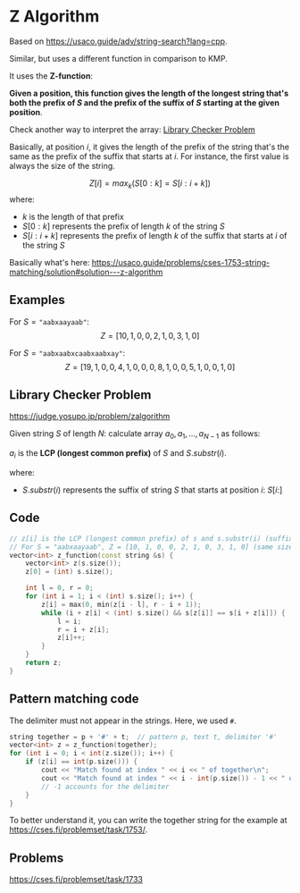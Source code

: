 # Z Algorithm
Based on https://usaco.guide/adv/string-search?lang=cpp.

Similar, but uses a different function in comparison to KMP.

It uses the **Z-function**:

**Given a position, this function gives the length of the longest string that's both the prefix of $S$ and the prefix of the suffix of $S$ starting at the given position**.

Check another way to interpret the array: [Library Checker Problem](#library-checker-problem)

Basically, at position $i$, it gives the length of the prefix of the string that's the same as the prefix of the suffix that starts at $i$. For instance, the first value is always the size of the string.

$$ Z[i] = max_k(S[0:k] = S[i:i+k])$$
where:
- $k$ is the length of that prefix
- $S[0:k]$ represents the prefix of length $k$ of the string $S$
- $S[i: i + k]$ represents the prefix of length $k$ of the suffix that starts at $i$ of the string $S$

Basically what's here: https://usaco.guide/problems/cses-1753-string-matching/solution#solution---z-algorithm

## Examples

For $S = \texttt{"aabxaayaab"}$:
$$Z=[10, 1, 0, 0, 2, 1, 0, 3, 1, 0]$$

For $S = \texttt{"aabxaabxcaabxaabxay"}$:
$$Z = [19, 1, 0, 0, 4, 1, 0, 0, 0, 8, 1, 0, 0, 5, 1, 0, 0, 1, 0]$$


## Library Checker Problem
https://judge.yosupo.jp/problem/zalgorithm

Given string $S$ of length $N$: calculate array $a_0,a_1,...,a_{N−1}$ as follows:

$a_i​$ is the **LCP (longest common prefix)** of $S$ and $S.substr(i)$.

where:
- $S.substr(i)$ represents the suffix of string $S$ that starts at position $i$: $S[i:]$

## Code

```cpp
// z[i] is the LCP (longest common prefix) of s and s.substr(i) (suffix of S starting at i: s[i:]).
// For S = "aabxaayaab", Z = [10, 1, 0, 0, 2, 1, 0, 3, 1, 0] (same size as S)
vector<int> z_function(const string &s) {
	vector<int> z(s.size());
	z[0] = (int) s.size();

	int l = 0, r = 0;
	for (int i = 1; i < (int) s.size(); i++) {
		z[i] = max(0, min(z[i - l], r - i + 1));
		while (i + z[i] < (int) s.size() && s[z[i]] == s[i + z[i]]) {
			l = i;
			r = i + z[i];
			z[i]++;
		}
	}
	return z;
}
```

## Pattern matching code
The delimiter must not appear in the strings. Here, we used `#`.
```cpp
string together = p + '#' + t;	// pattern p, text t, delimiter '#'
vector<int> z = z_function(together);
for (int i = 0; i < int(z.size()); i++) {
	if (z[i] == int(p.size())) {
		cout << "Match found at index " << i << " of together\n";
		cout << "Match found at index " << i - int(p.size()) - 1 << " of text\n";
		// -1 accounts for the delimiter
	}
}
```

To better understand it, you can write the together string for the example at https://cses.fi/problemset/task/1753/.


## Problems
https://cses.fi/problemset/task/1733
